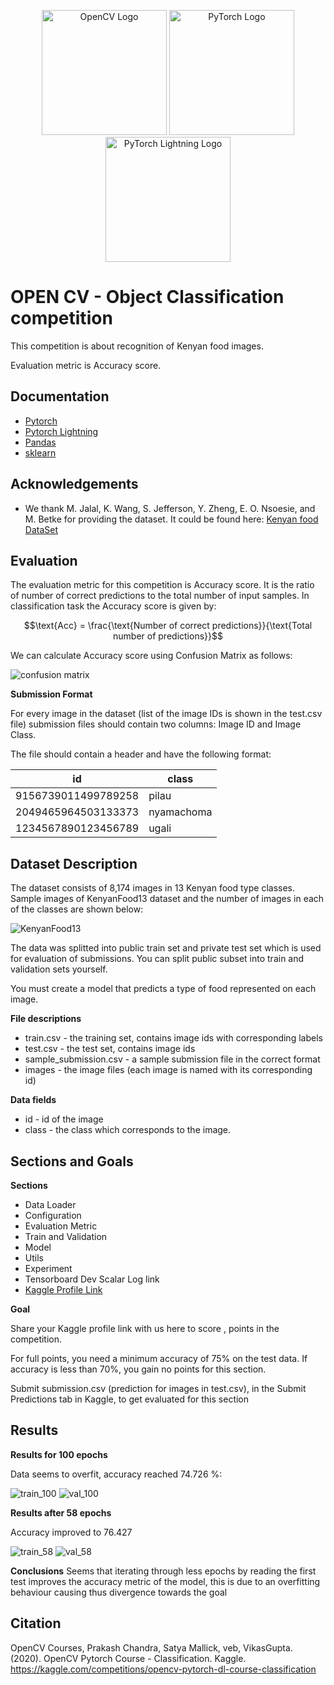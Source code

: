 
<p align="center">
  <img src="./images/opencv.png" alt="OpenCV Logo" width="200" padding-right="20"/>
  <img src="./images/pytorch.jpg" alt="PyTorch Logo" width="200" padding-left="20" />
  <img src="./images/pylightning.png" alt="PyTorch Lightning Logo" width="200" padding-left="20"/>
</p>

# OPEN CV - Object Classification competition  

This competition is about recognition of Kenyan food images.

Evaluation metric is Accuracy score.


## Documentation

- [Pytorch](https://pytorch.org/docs/stable/index.html)
- [Pytorch Lightning](https://lightning.ai/docs)
- [Pandas](https://pandas.pydata.org/docs/index.html)
- [sklearn](https://scikit-learn.org/stable/user_guide.html)


## Acknowledgements

 - We thank M. Jalal, K. Wang, S. Jefferson, Y. Zheng, E. O. Nsoesie, and M. Betke for providing the dataset. It could be found here: [Kenyan food DataSet](https://github.com/monajalal/Kenyan-Food)

 

## Evaluation
The evaluation metric for this competition is Accuracy score. It is the ratio of number of correct predictions to the total number of input samples. In classification task the Accuracy score is given by:

$$\text{Acc} = \frac{\text{Number of correct predictions}}{\text{Total number of predictions}}$$

We can calculate Accuracy score using Confusion Matrix as follows:


![confusion matrix](./images/confusion%20matrix.png)

**Submission Format**

For every image in the dataset (list of the image IDs is shown in the test.csv file) submission files should contain two columns: Image ID and Image Class.

The file should contain a header and have the following format:

| id | class |
| --- | --- |
| 9156739011499789258 | pilau |
| 2049465964503133373 | nyamachoma |
| 1234567890123456789 | ugali |




## Dataset Description
The dataset consists of 8,174 images in 13 Kenyan food type classes. Sample images of KenyanFood13 dataset and the number of images in each of the classes are shown below:

![KenyanFood13](./images/KenyanFood13.png)

The data was splitted into public train set and private test set which is used for evaluation of submissions. You can split public subset into train and validation sets yourself.

You must create a model that predicts a type of food represented on each image.

**File descriptions**
- train.csv - the training set, contains image ids with corresponding labels
- test.csv - the test set, contains image ids
- sample_submission.csv - a sample submission file in the correct format
- images - the image files (each image is named with its corresponding id)

**Data fields**
- id - id of the image
- class - the class which corresponds to the image.
## Sections and Goals

**Sections**
* Data Loader
* Configuration
* Evaluation Metric
* Train and Validation
* Model
* Utils 
* Experiment 
* Tensorboard Dev Scalar Log link 
* [Kaggle Profile Link](https://www.kaggle.com/competitions/opencv-pytorch-dl-course-classification)  


**Goal**

Share your Kaggle profile link with us here to score , points in the competition.

For full points, you need a minimum accuracy of 75% on the test data. If accuracy is less than 70%, you gain no points for this section.

Submit submission.csv (prediction for images in test.csv), in the Submit Predictions tab in Kaggle, to get evaluated for this section 
## Results

**Results for 100 epochs**

Data seems to overfit, accuracy reached 74.726 %:

![train_100](./images/1.png)
![val_100](./images/2.png)

**Results after 58 epochs**

Accuracy improved to 76.427

![train_58](./images/3.png)
![val_58](./images/4.png)


**Conclusions**
Seems that iterating through less epochs by reading the first test improves the accuracy metric of the model, this is due to an overfitting behaviour causing thus divergence towards the goal
## Citation

OpenCV Courses, Prakash Chandra, Satya Mallick, veb, VikasGupta. (2020). OpenCV Pytorch Course - Classification. Kaggle. https://kaggle.com/competitions/opencv-pytorch-dl-course-classification